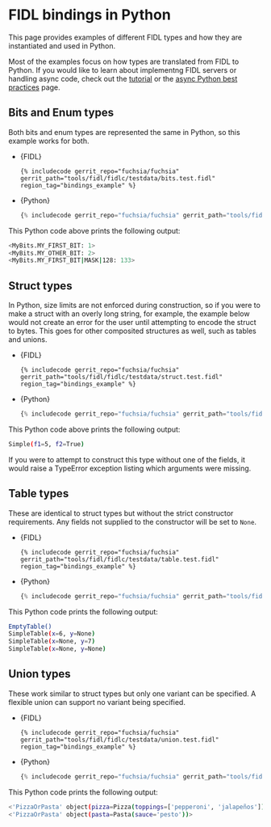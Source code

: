 # FIDL bindings in Python

This page provides examples of different FIDL types and how they are
instantiated and used in Python.

Most of the examples focus on how types are translated from FIDL to Python.
If you would like to learn about implementng FIDL servers or handling
async code, check out the [tutorial][scripting-remote-actions] or the
[async Python best practices][best-practices] page.

## Bits and Enum types

Both bits and enum types are represented the same in Python, so this example
works for both.

* {FIDL}

  ```fidl {:.devsite-disable-click-to-copy}
  {% includecode gerrit_repo="fuchsia/fuchsia" gerrit_path="tools/fidl/fidlc/testdata/bits.test.fidl" region_tag="bindings_example" %}
  ```

* {Python}

  ```py {:.devsite-disable-click-to-copy}
  {% includecode gerrit_repo="fuchsia/fuchsia" gerrit_path="tools/fidl/fidlgen_python/examples/bindings.py" region_tag="bits" %}
  ```

This Python code above prints the following output:

```sh {:.devsite-disable-click-to-copy}
<MyBits.MY_FIRST_BIT: 1>
<MyBits.MY_OTHER_BIT: 2>
<MyBits.MY_FIRST_BIT|MASK|128: 133>
```

## Struct types

In Python, size limits are not enforced during construction, so if you were to
make a struct with an overly long string, for example, the example below would
not create an error for the user until attempting to encode the struct to bytes.
This goes for other composited structures as well, such as tables and unions.

* {FIDL}

  ```fidl {:.devsite-disable-click-to-copy}
  {% includecode gerrit_repo="fuchsia/fuchsia" gerrit_path="tools/fidl/fidlc/testdata/struct.test.fidl" region_tag="bindings_example" %}
  ```

* {Python}

  ```py {:.devsite-disable-click-to-copy}
  {% includecode gerrit_repo="fuchsia/fuchsia" gerrit_path="tools/fidl/fidlgen_python/examples/bindings.py" region_tag="struct" %}
  ```

This Python code above prints the following output:

```sh {:.devsite-disable-click-to-copy}
Simple(f1=5, f2=True)
```

If you were to attempt to construct this type without one of the fields, it
would raise a TypeError exception listing which arguments were missing.

## Table types

These are identical to struct types but without the strict constructor
requirements. Any fields not supplied to the constructor will be set to `None`.

* {FIDL}

  ```fidl {:.devsite-disable-click-to-copy}
  {% includecode gerrit_repo="fuchsia/fuchsia" gerrit_path="tools/fidl/fidlc/testdata/table.test.fidl" region_tag="bindings_example" %}
  ```

* {Python}

  ```py {:.devsite-disable-click-to-copy}
  {% includecode gerrit_repo="fuchsia/fuchsia" gerrit_path="tools/fidl/fidlgen_python/examples/bindings.py" region_tag="table" %}
  ```

This Python code prints the following output:

```sh {:.devsite-disable-click-to-copy}
EmptyTable()
SimpleTable(x=6, y=None)
SimpleTable(x=None, y=7)
SimpleTable(x=None, y=None)
```

## Union types

These work similar to struct types but only one variant can be specified.
A flexible union can support no variant being specified.

* {FIDL}

  ```fidl {:.devsite-disable-click-to-copy}
  {% includecode gerrit_repo="fuchsia/fuchsia" gerrit_path="tools/fidl/fidlc/testdata/union.test.fidl" region_tag="bindings_example" %}
  ```

* {Python}

  ```py {:.devsite-disable-click-to-copy}
  {% includecode gerrit_repo="fuchsia/fuchsia" gerrit_path="tools/fidl/fidlgen_python/examples/bindings.py" region_tag="union" %}
  ```

This Python code prints the following output:

```sh {:.devsite-disable-click-to-copy}
<'PizzaOrPasta' object(pizza=Pizza(toppings=['pepperoni', 'jalapeños']))>
<'PizzaOrPasta' object(pasta=Pasta(sauce='pesto'))>
```

<!-- Reference links -->

[best-practices]: /docs/development/tools/fuchsia-controller/async-python.md
[scripting-remote-actions]: /docs/development/tools/fuchsia-controller/scripting-remote-actions.md
